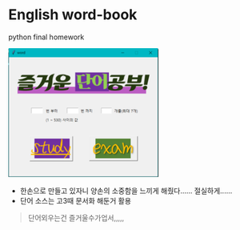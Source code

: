 # English word-book
python final homework

<img src="./image/main.PNG" width=300>

* 한손으로 만들고 있자니 양손의 소중함을 느끼게 해줬다...... 절실하게......
* 단어 소스는 고3때 문서화 해둔거 활용

>단어외우는건 즐거울수가업서,,,,,
